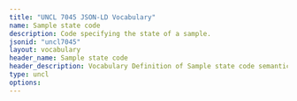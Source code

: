 ```yaml
---
title: "UNCL 7045 JSON-LD Vocabulary"
name: Sample state code
description: Code specifying the state of a sample.
jsonid: "uncl7045"
layout: vocabulary
header_name: Sample state code
header_description: Vocabulary Definition of Sample state code semantics in HTML format. JSON-LD format is available at [uncl7045.jsonld](/vocabulary/uncl7045.jsonld)
type: uncl
options:
---
```

